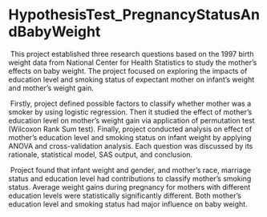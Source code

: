 # HypothesisTest_PregnancyStatusAndBabyWeight

$~$This project established three research questions based on the 1997 birth weight data
from National Center for Health Statistics to study the mother’s effects on baby weight. The
project focused on exploring the impacts of education level and smoking status of expectant
mother on infant’s weight and mother’s weight gain. 

$~$Firstly, project defined possible factors to classify whether mother was a smoker by using
logistic regression. Then it studied the effect of mother’s education level on mother’s weight
gain via application of permutation test (Wilcoxon Rank Sum test). Finally, project conducted
analysis on effect of mother’s education level and smoking status on infant weight by applying
ANOVA and cross-validation analysis. Each question was discussed by its rationale, statistical
model, SAS output, and conclusion. 

$~$Project found that infant weight and gender, and mother’s race, marriage status and
education level had contributions to classify mother’s smoking status. Average weight gains
during pregnancy for mothers with different education levels were statistically significantly
different. Both mother’s education level and smoking status had major influence on baby weight.
